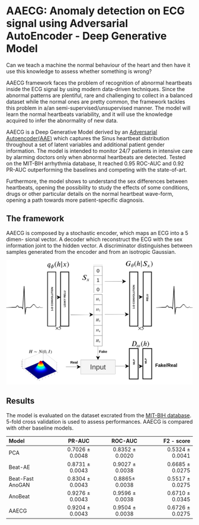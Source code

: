 # AAECG: Anomaly detection on ECG signal using Adversarial AutoEncoder - Deep Generative Model

Can we teach a machine the normal behaviour of the heart and then have it use this knowledge to assess whether something is wrong? 

AAECG framework faces the problem of recognition of abnormal heartbeats inside the ECG signal by using modern data-driven techniques. Since the abnormal patterns are plentiful, rare and challenging to collect in a balanced dataset while the normal ones are pretty common, the framework tackles this problem in a/an semi-supervised/unsupervised manner. The model will learn the normal heartbeats variability, and it will use the knowledge acquired to infer the abnormality of new data. 

AAECG is a Deep Generative Model derived by an [Adversarial Autoencoder(AAE)](https://arxiv.org/abs/1511.05644) which captures the Sinus heartbeat distribution throughout a set of latent variables and additional patient gender information. The model is intended to monitor 24/7 patients in intensive care by alarming doctors only when abnormal heartbeats are detected. Tested on the MIT-BIH arrhythmia database, It reached 0.95 ROC-AUC and 0.92 PR-AUC outperforming the baselines and competing with the state-of-art.

Furthermore, the model shows to understand the sex differences between heartbeats, opening the possibility to study the effects of some conditions, drugs or other particular details on the normal heartbeat wave-form, opening a path towards more patient-specific diagnosis.

## The framework

AAECG is composed by a stochastic encoder, which maps an ECG into a 5 dimen-
sional vector. A decoder which reconstruct the ECG with the sex information joint to the hidden
vector. A discriminator distinguishes between samples generated from the encoder and from an
isotropic Gaussian.

<img src="images/AAECG.png" width="700">

## Results

The model is evaluated on the dataset excrated from the [MIT-BIH database](https://physionet.org/content/mitdb/1.0.0/). 
5-fold cross validation is used to assess performances.
AAECG is compared with other baseline models.

| Model        | PR-AUC              | ROC-AUC            | F2 - score      |
| :---         |     :---:           |          :---:      | ---: |
| PCA          | 0.7026 ± 0.0048     | 0.8352 ± 0.0020    | 0.5324 ± 0.0041 |
| Beat-AE     | 0.8731 ± 0.0043            | 0.9027 ± 0.0038       | 0.6685 ± 0.0275|
| Beat-Fast AnoGAN     | 0.8304    ± 0.0043        | 0.8865± 0.0038       | 0.5517 ± 0.0275|
| AnoBeat     |  0.9276 ± 0.0043            | 0.9596 ± 0.0038       |0.6710 ± 0.0345|
| AAECG     | 0.9204 ± 0.0043            | 0.9504 ± 0.0038       | 0.6726  ± 0.0275|


